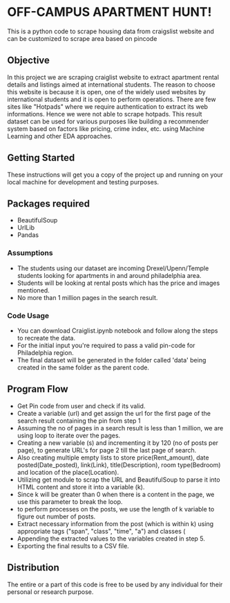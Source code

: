 # OFF-CAMPUS APARTMENT HUNT!

This is a python code to scrape housing data from craigslist website and can be customized to scrape area based on pincode

## Objective

In this project we are scraping craiglist website to extract apartment rental details and listings aimed at international students. The reason to choose this website is because it is open, one of the widely used websites by international students and it is open to perform operations. There are few sites like "Hotpads" where we require authentication to extract its web informations. Hence we were not able to scrape hotpads. 
This result dataset can be used for various purposes like building a recommender system based on factors like pricing, crime index, etc. using Machine Learning and other EDA approaches. 

## Getting Started

These instructions will get you a copy of the project up and running on your local machine for development and testing purposes.

## Packages required
* BeautifulSoup
* UrlLib
* Pandas

### Assumptions

* The students using our dataset are incoming Drexel/Upenn/Temple students looking for apartments in and around philadelphia area.
* Students will be looking at rental posts which has the price and images mentioned.
* No more than 1 million pages in the search result.


### Code Usage

* You can download Craiglist.ipynb notebook and follow along the steps to recreate the data.
* For the initial input you're required to pass a valid pin-code for Philadelphia region.
* The final dataset will be generated in the folder called 'data' being created in the same folder as the parent code.


## Program Flow

* Get Pin code from user and check if its valid. 
* Create a variable (url) and get assign the url for the first page of the search result containing the pin from step 1 
* Assuming the no of pages in a search result is less than 1 million, we are using loop to iterate over the pages. 
* Creating a new variable (s) and incrementing it by 120 (no of posts per page), to generate URL's for page 2 till the last page of search. 
* Also creating multiple empty lists to store price(Rent_amount), date posted(Date_posted), link(Link), title(Description), room type(Bedroom) and location of the place(Location). 
* Utilizing get module to scrap the URL and BeautifulSoup to parse it into HTML content and store it into a variable (k). 
* Since k will be greater than 0 when there is a content in the page, we use this parameter to break the loop. 
* to perform processes on the posts, we use the length of k variable to figure out number of posts. 
* Extract necessary information from the post (which is within k) using appropriate tags ("span", "class", "time", "a") and classes ( 
* Appending the extracted values to the variables created in step 5. 
* Exporting the final results to a CSV file.

## Distribution

The entire or a part of this code is free to be used by any individual for their personal or research purpose.

